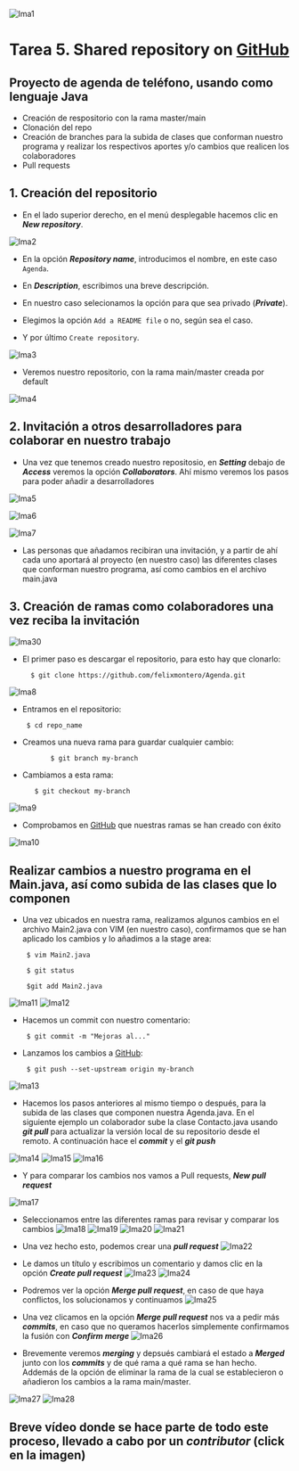 ![Ima1](https://github.com/felixmontero/Agenda/blob/master/images/1.jpg) 
# Tarea 5. Shared repository on [GitHub](https://github.com)

## Proyecto de agenda de teléfono, usando como lenguaje Java

* Creación de respositorio con la rama master/main
* Clonación del repo
* Creación de branches para la subida de clases que conforman nuestro programa y realizar los respectivos aportes y/o cambios que realicen los colaboradores
* Pull requests

## 1. Creación del repositorio

* En el lado superior derecho, en el menú desplegable hacemos clic en ***New repository***.

![Ima2](https://github.com/felixmontero/Agenda/blob/master/images/2.png)

* En la opción ***Repository name***, introducimos el nombre, en este caso  `Agenda`.

* En ***Description***, escribimos una breve descripción.
* En nuestro caso selecionamos la opción para que sea privado (***Private***).
* Elegimos la opción `Add a README file` o no, según sea el caso.
* Y por último `Create repository`.

![Ima3](https://github.com/felixmontero/Agenda/blob/master/images/3.png)

* Veremos nuestro repositorio, con la rama main/master creada por default

![Ima4](https://github.com/felixmontero/Agenda/blob/master/images/4.png)

## 2. Invitación a otros desarrolladores para colaborar en nuestro trabajo

* Una vez que tenemos creado nuestro repositosio, en ***Setting*** debajo de ***Access*** veremos la opción ***Collaborators***. Ahí mismo veremos los pasos para poder añadir a desarrolladores

![Ima5](https://github.com/felixmontero/Agenda/blob/master/images/5.png)

![Ima6](https://github.com/felixmontero/Agenda/blob/master/images/6.png)

![Ima7](https://github.com/felixmontero/Agenda/blob/master/images/7.png)

* Las personas que añadamos recibiran una invitación, y a partir de ahí cada uno aportará al proyecto (en nuestro caso) las diferentes clases que conforman nuestro programa, así como cambios en el archivo main.java

## 3. Creación de ramas como colaboradores una vez reciba la invitación

![Ima30](https://github.com/felixmontero/Agenda/blob/master/images/30.png)


* El primer paso es descargar el repositorio, para esto hay que clonarlo:

        $ git clone https://github.com/felixmontero/Agenda.git

![Ima8](https://github.com/felixmontero/Agenda/blob/master/images/8.png)

 * Entramos en el repositorio:
      
        $ cd repo_name

 * Creamos una nueva rama para guardar cualquier cambio:
     
              $ git branch my-branch

* Cambiamos a esta rama:

         $ git checkout my-branch
![Ima9](https://github.com/felixmontero/Agenda/blob/master/images/9.png)

* Comprobamos en [GitHub](https://github.com) que nuestras ramas se han creado con éxito

![Ima10](https://github.com/felixmontero/Agenda/blob/master/images/10.png)

## Realizar cambios a nuestro programa en el Main.java, así como subida de las clases que lo componen

* Una vez ubicados en nuestra rama, realizamos algunos cambios en el archivo Main2.java con VIM (en nuestro caso), confirmamos que se han aplicado los cambios y lo añadimos a la stage area:
                
       $ vim Main2.java

       $ git status

       $git add Main2.java 

![Ima11](https://github.com/felixmontero/Agenda/blob/master/images/11.png)
![Ima12](https://github.com/felixmontero/Agenda/blob/master/images/12.png)


* Hacemos un commit con nuestro comentario:

       $ git commit -m "Mejoras al..."


* Lanzamos los cambios a [GitHub](https://github.com):

       $ git push --set-upstream origin my-branch

![Ima13](https://github.com/felixmontero/Agenda/blob/master/images/13.png)

* Hacemos los pasos anteriores al mismo tiempo o después, para la subida de las clases que componen nuestra Agenda.java. En el siguiente ejemplo un colaborador sube la clase Contacto.java usando ***git pull*** para actualizar la versión local de su repositorio desde el remoto. A continuación hace el ***commit*** y el ***git push***

![Ima14](https://github.com/felixmontero/Agenda/blob/master/images/14.png)
![Ima15](https://github.com/felixmontero/Agenda/blob/master/images/15.png)
![Ima16](https://github.com/felixmontero/Agenda/blob/master/images/16.png)

* Y para comparar los cambios nos vamos a Pull requests, ***New pull request***

![Ima17](https://github.com/felixmontero/Agenda/blob/master/images/17.png)

* Seleccionamos entre las diferentes ramas para revisar y comparar los cambios 
![Ima18](https://github.com/felixmontero/Agenda/blob/master/images/18.png)
![Ima19](https://github.com/felixmontero/Agenda/blob/master/images/19.png)
![Ima20](https://github.com/felixmontero/Agenda/blob/master/images/20.png)
![Ima21](https://github.com/felixmontero/Agenda/blob/master/images/21.png)

* Una vez hecho esto, podemos crear una ***pull request***
![Ima22](https://github.com/felixmontero/Agenda/blob/master/images/22.png)

* Le damos un título y escribimos un comentario y damos clic en la opción ***Create pull request***
![Ima23](https://github.com/felixmontero/Agenda/blob/master/images/23.png)
![Ima24](https://github.com/felixmontero/Agenda/blob/master/images/24.png)

* Podremos ver la opción ***Merge pull request***, en caso de que haya conflictos, los solucionamos y continuamos
![Ima25](https://github.com/felixmontero/Agenda/blob/master/images/25.png)

* Una vez clicamos en la opción ***Merge pull request*** nos va a pedir más ***commits***, en caso que no queramos hacerlos simplemente confirmamos la fusión con ***Confirm merge*** 
![Ima26](https://github.com/felixmontero/Agenda/blob/master/images/26.png)

* Brevemente veremos ***merging*** y depsués cambiará el estado a ***Merged*** junto con los ***commits*** y de qué rama a qué rama se han hecho. Addemás de la opción de eliminar la rama de la cual se establecieron o añadieron los cambios a la rama main/master.

![Ima27](https://github.com/felixmontero/Agenda/blob/master/images/27.png)
![Ima28](https://github.com/felixmontero/Agenda/blob/master/images/28.png)


## Breve vídeo donde se hace parte de todo este proceso, llevado a cabo por un ***contributor*** (click en la imagen)


